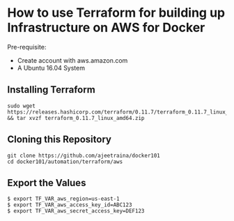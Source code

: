 # How to use Terraform for building up Infrastructure on AWS for Docker

Pre-requisite:

- Create account with aws.amazon.com
- A Ubuntu 16.04 System

## Installing Terraform

```
sudo wget https://releases.hashicorp.com/terraform/0.11.7/terraform_0.11.7_linux_amd64.zip && tar xvzf terraform_0.11.7_linux_amd64.zip
```

## Cloning this Repository

```
git clone https://github.com/ajeetraina/docker101
cd docker101/automation/terraform/aws
```

## Export the Values

```
$ export TF_VAR_aws_region=us-east-1
$ export TF_VAR_aws_access_key_id=ABC123
$ export TF_VAR_aws_secret_access_key=DEF123
```

